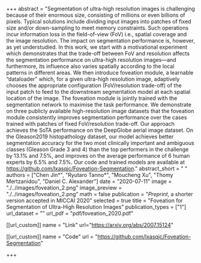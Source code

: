 +++
abstract = "Segmentation of ultra-high resolution images is challenging because of their enormous size, consisting of millions or even billions of pixels. Typical solutions include dividing input images into patches of fixed size and/or down-sampling to meet memory constraints. Such operations incur information loss in the field-of-view (FoV) i.e., spatial coverage and the image resolution. The impact on segmentation performance is, however, as yet understudied. In this work, we start with a motivational experiment which demonstrates that the trade-off between FoV and resolution affects the segmentation performance on ultra-high resolution images—and furthermore, its influence also varies spatially according to the local patterns in different areas. We then introduce foveation module, a learnable “dataloader” which, for a given ultra-high resolution image, adaptively chooses the appropriate configuration (FoV/resolution trade-off) of the input patch to feed to the downstream segmentation model at each spatial location of the image. The foveation module is jointly trained with the segmentation network to maximise the task performance. We demonstrate on three publicly available high-resolution image datasets that the foveation module consistently improves segmentation performance over the cases trained with patches of fixed FoV/resolution trade-off. Our approach achieves the SoTA performance on the DeepGlobe aerial image dataset. On the Gleason2019 histopathology dataset, our model achieves better segmentation accuracy for the two most clinically important and ambiguous classes (Gleason Grade 3 and 4) than the top performers in the challenge by 13.1% and 7.5%, and improves on the average performance of 6 human experts by 6.5% and 7.5%. Our code and trained models are available at https://github.com/lxasqjc/Foveation-Segmentation."
abstract_short = " "
authors = ["Chen Jin&ast;", "Ryutaro Tanno&ast;", "Moucheng Xu", "Thomy Mertzanidou", "Daniel C. Alexander"]
date = "2020-07-11"
image = "./../images/foveation_2.png"
image_preview = "./../images/foveation_2.png"
math = false
publication = "*Preprint*, a shorter version accepted in MICCAI 2020"
selected = true
title = "Foveation for Segmentation of Ultra-High Resolution Images"
publication_types = ["1"]
url_dataset = ""
url_pdf = "pdf/foveation_2020.pdf"

[[url_custom]]
name = "Link"
url="https://arxiv.org/abs/2007.15124"

[[url_custom]]
name = "Code"
url = "https://github.com/lxasqjc/Foveation-Segmentation"

+++
